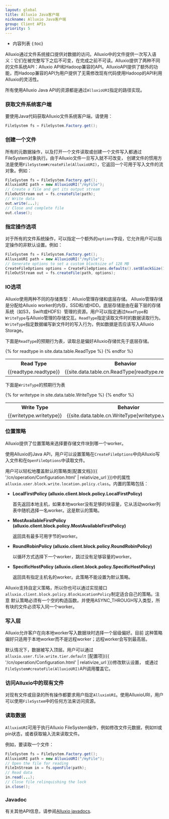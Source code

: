 ```yaml
---
layout: global
title: Alluxio Java客户端
nickname: Alluxio Java客户端
group: Client APIs
priority: 5
---
```


* 内容列表
{:toc}

Alluxio通过文件系统接口提供对数据的访问。Alluxio中的文件提供一次写入语义：它们在被完整写下之后不可变，在完成之前不可读。Alluxio提供了两种不同的文件系统API：Alluxio API和Hadoop兼容的API。AlluxioAPI提供了额外的功能，而Hadoop兼容的API为用户提供了无需修改现有代码使用Hadoop的API利用Alluxio的灵活性。

所有使用Alluxio Java API的资源都是通过`AlluxioURI`指定的路径实现。

### 获取文件系统客户端

要使用Java代码获取Alluxio文件系统客户端，请使用：

```java
FileSystem fs = FileSystem.Factory.get();
```

### 创建一个文件

所有的元数据操作，以及打开一个文件读取或创建一个文件写入都通过FileSystem对象执行。由于Alluxio文件一旦写入就不可改变，
创建文件的惯用方法是使用`FileSystem#createFile(AlluxioURI)`，它返回一个可用于写入文件的流对象。例如：

```java
FileSystem fs = FileSystem.Factory.get();
AlluxioURI path = new AlluxioURI("/myFile");
// Create a file and get its output stream
FileOutStream out = fs.createFile(path);
// Write data
out.write(...);
// Close and complete file
out.close();
```

### 指定操作选项

对于所有的文件系统操作，可以指定一个额外的`options`字段，它允许用户可以指定操作的非默认设置。例如：

```java
FileSystem fs = FileSystem.Factory.get();
AlluxioURI path = new AlluxioURI("/myFile");
// Generate options to set a custom blocksize of 128 MB
CreateFileOptions options = CreateFileOptions.defaults().setBlockSize(128 * Constants.MB);
FileOutStream out = fs.createFile(path, options);
```

### IO选项

Alluxio使用两种不同的存储类型：Alluxio管理存储和底层存储。 Alluxio管理存储是分配给Alluxio worker的内存，SSD和/或HDD。底层存储是由在最下层的存储系统（如S3，Swift或HDFS）管理的资源。用户可以指定通过`ReadType`和`WriteType`与Alluxio管理的存储交互。`ReadType`指定读取文件时的数据读取行为。`WriteType`指定数据编写新文件时的写入行为，例如数据是否应该写入Alluxio Storage。

下面是`ReadType`的预期行为表，读取总是偏好Alluxio存储优先于底层存储。

<table class="table table-striped">
<tr><th>Read Type</th><th>Behavior</th>
</tr>
{% for readtype in site.data.table.ReadType %}
<tr>
  <td>{{readtype.readtype}}</td>
  <td>{{site.data.table.cn.ReadType[readtype.readtype]}}</td>
</tr>
{% endfor %}
</table>

下面是`WriteType`的预期行为表

<table class="table table-striped">
<tr><th>Write Type</th><th>Behavior</th>
</tr>
{% for writetype in site.data.table.WriteType %}
<tr>
  <td>{{writetype.writetype}}</td>
  <td>{{site.data.table.cn.WriteType[writetype.writetype]}}</td>
</tr>
{% endfor %}
</table>

### 位置策略

Alluxio提供了位置策略来选择要存储文件块到哪一个worker。

使用Alluxio的Java API，用户可以设置策略在`CreateFileOptions`中向Alluxio写入文件和在`OpenFileOptions`中读取文件。

用户可以轻松地覆盖默认的策略类[配置文档]({{ '/cn/operation/Configuration.html' | relativize_url }})中的属性`alluxio.user.block.write.location.policy.class`。内置的策略包括：

* **LocalFirstPolicy (alluxio.client.block.policy.LocalFirstPolicy)**

    首先返回本地主机，如果本地worker没有足够的块容量，它从活动worker列表中随机选择一名worker。这是默认的策略。

* **MostAvailableFirstPolicy (alluxio.client.block.policy.MostAvailableFirstPolicy)**

    返回具有最多可用字节的worker。

* **RoundRobinPolicy (alluxio.client.block.policy.RoundRobinPolicy)**

    以循环方式选择下一个worker，跳过没有足够容量的worker。

* **SpecificHostPolicy (alluxio.client.block.policy.SpecificHostPolicy)**

    返回具有指定主机名的worker。此策略不能设置为默认策略。

Alluxio支持自定义策略，所以你也可以通过实现接口`alluxio.client.block.policy.BlockLocationPolicy`制定适合自己的策略。注意
默认策略必须有一个空的构造函数。并使用ASYNC_THROUGH写入类型，所有块的文件必须写入同一个worker。

### 写入层

Alluxio允许客户在向本地worker写入数据块时选择一个层级偏好。目前
这种策略偏好只适用于本地worker而不是远程worker；远程worker会写到最高层。

默认情况下，数据被写入顶层。用户可以通过`alluxio.user.file.write.tier.default` [配置项]({{ '/cn/operation/Configuration.html' | relativize_url }})修改默认设置，
或通过`FileSystem#createFile(AlluxioURI)`API调用覆盖它。

### 访问Alluxio中的现有文件

对现有文件或目录的所有操作都要求用户指定`AlluxioURI`。使用AlluxioURI，用户可以使用`FileSystem`中的任何方法来访问资源。

### 读取数据

`AlluxioURI`可用于执行Alluxio FileSystem操作，例如修改文件元数据，例如ttl或pin状态，或者获取输入流来读取文件。

例如，要读取一个文件：

```java
FileSystem fs = FileSystem.Factory.get();
AlluxioURI path = new AlluxioURI("/myFile");
// Open the file for reading
FileInStream in = fs.openFile(path);
// Read data
in.read(...);
// Close file relinquishing the lock
in.close();
```

### Javadoc

有关其他API信息，请参阅[Alluxio javadocs](https://docs.alluxio.io/os/javadoc/{{site.ALLUXIO_MAJOR_VERSION}}/index.html).
